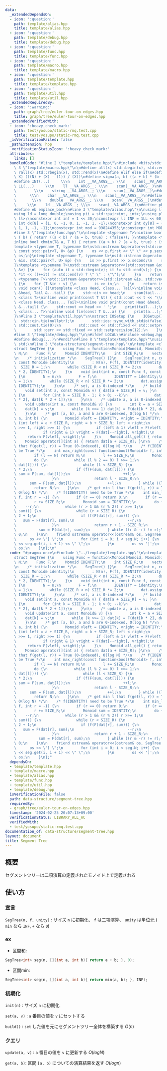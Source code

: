 ```yaml
---
data:
  _extendedDependsOn:
  - icon: ':question:'
    path: template/alias.hpp
    title: template/alias.hpp
  - icon: ':question:'
    path: template/debug.hpp
    title: template/debug.hpp
  - icon: ':question:'
    path: template/func.hpp
    title: template/func.hpp
  - icon: ':question:'
    path: template/macro.hpp
    title: template/macro.hpp
  - icon: ':question:'
    path: template/template.hpp
    title: template/template.hpp
  - icon: ':question:'
    path: template/util.hpp
    title: template/util.hpp
  _extendedRequiredBy:
  - icon: ':warning:'
    path: graph/tree/euler-tour-on-edges.hpp
    title: graph/tree/euler-tour-on-edges.hpp
  _extendedVerifiedWith:
  - icon: ':heavy_check_mark:'
    path: test/yosupo/static-rmq.test.cpp
    title: test/yosupo/static-rmq.test.cpp
  _isVerificationFailed: false
  _pathExtension: hpp
  _verificationStatusIcon: ':heavy_check_mark:'
  attributes:
    links: []
  bundledCode: "#line 2 \"template/template.hpp\"\n#include <bits/stdc++.h>\n#line\
    \ 3 \"template/macro.hpp\"\n\n#define all(x) std::begin(x), std::end(x)\n#define\
    \ rall(x) std::rbegin(x), std::rend(x)\n#define elif else if\n#define updiv(N,\
    \ X) (((N) + (X) - (1)) / (X))\n#define sigma(a, b) ((a + b) * (b - a + 1) / 2)\n\
    #define INT(...)     \\\n    int __VA_ARGS__; \\\n    scan(__VA_ARGS__)\n#define\
    \ LL(...)     \\\n    ll __VA_ARGS__; \\\n    scan(__VA_ARGS__)\n#define STR(...)\
    \        \\\n    string __VA_ARGS__; \\\n    scan(__VA_ARGS__)\n#define CHR(...)\
    \      \\\n    char __VA_ARGS__; \\\n    scan(__VA_ARGS__)\n#define DOU(...) \
    \       \\\n    double __VA_ARGS__; \\\n    scan(__VA_ARGS__)\n#define LD(...)\
    \     \\\n    ld __VA_ARGS__; \\\n    scan(__VA_ARGS__)\n#define pb push_back\n\
    #define eb emplace_back\n#line 3 \"template/alias.hpp\"\n\nusing ll = long long;\n\
    using ld = long double;\nusing pii = std::pair<int, int>;\nusing pll = std::pair<ll,\
    \ ll>;\nconstexpr int inf = 1 << 30;\nconstexpr ll INF = 1LL << 60;\nconstexpr\
    \ int dx[8] = {1, 0, -1, 0, 1, -1, 1, -1};\nconstexpr int dy[8] = {0, 1, 0, -1,\
    \ 1, 1, -1, -1};\nconstexpr int mod = 998244353;\nconstexpr int MOD = 1e9 + 7;\n\
    #line 3 \"template/func.hpp\"\n\ntemplate <typename T>\ninline bool chmax(T& a,\
    \ T b) { return ((a < b) ? (a = b, true) : (false)); }\ntemplate <typename T>\n\
    inline bool chmin(T& a, T b) { return ((a > b) ? (a = b, true) : (false)); }\n\
    template <typename T, typename U>\nstd::ostream &operator<<(std::ostream &os,\
    \ const std::pair<T, U> &p) {\n    os << p.first << \" \" << p.second;\n    return\
    \ os;\n}\ntemplate <typename T, typename U>\nstd::istream &operator>>(std::istream\
    \ &is, std::pair<T, U> &p) {\n    is >> p.first >> p.second;\n    return is;\n\
    }\ntemplate <typename T>\nstd::ostream &operator<<(std::ostream &os, const std::vector<T>\
    \ &v) {\n    for (auto it = std::begin(v); it != std::end(v);) {\n        os <<\
    \ *it << ((++it) != std::end(v) ? \" \" : \"\");\n    }\n    return os;\n}\ntemplate\
    \ <typename T>\nstd::istream &operator>>(std::istream &is, std::vector<T> &v)\
    \ {\n    for (T &in : v) {\n        is >> in;\n    }\n    return is;\n}\ninline\
    \ void scan() {}\ntemplate <class Head, class... Tail>\ninline void scan(Head\
    \ &head, Tail &...tail) {\n    std::cin >> head;\n    scan(tail...);\n}\ntemplate\
    \ <class T>\ninline void print(const T &t) { std::cout << t << '\\n'; }\ntemplate\
    \ <class Head, class... Tail>\ninline void print(const Head &head, const Tail\
    \ &...tail) {\n    std::cout << head << ' ';\n    print(tail...);\n}\ntemplate\
    \ <class... T>\ninline void fin(const T &...a) {\n    print(a...);\n    exit(0);\n\
    }\n#line 3 \"template/util.hpp\"\n\nstruct IOSetup {\n    IOSetup() {\n      \
    \  std::cin.tie(nullptr);\n        std::ios::sync_with_stdio(false);\n       \
    \ std::cout.tie(0);\n        std::cout << std::fixed << std::setprecision(12);\n\
    \        std::cerr << std::fixed << std::setprecision(12);\n    }\n} IOSetup;\n\
    #line 3 \"template/debug.hpp\"\n\n#ifdef LOCAL\n#include <debug.hpp>\n#else\n\
    #define debug(...)\n#endif\n#line 8 \"template/template.hpp\"\nusing namespace\
    \ std;\n#line 3 \"data-structure/segment-tree.hpp\"\n\ntemplate <class Monoid>\n\
    struct SegTree {\n    using Func = function<Monoid(Monoid, Monoid)>;\n    int\
    \ N;\n    Func F;\n    Monoid IDENTITY;\n    int SIZE_R;\n    vector<Monoid> dat;\n\
    \n    /* initialization */\n    SegTree() {}\n    SegTree(int n, const Func f,\
    \ const Monoid& identity)\n        : N(n), F(f), IDENTITY(identity) {\n      \
    \  SIZE_R = 1;\n        while (SIZE_R < n) SIZE_R *= 2;\n        dat.assign(SIZE_R\
    \ * 2, IDENTITY);\n    }\n    void init(int n, const Func f, const Monoid& identity)\
    \ {\n        N = n;\n        F = f;\n        IDENTITY = identity;\n        SIZE_R\
    \ = 1;\n        while (SIZE_R < n) SIZE_R *= 2;\n        dat.assign(SIZE_R * 2,\
    \ IDENTITY);\n    }\n\n    /* set, a is 0-indexed */\n    /* build(): O(N) */\n\
    \    void set(int a, const Monoid& v) { dat[a + SIZE_R] = v; }\n    void build()\
    \ {\n        for (int k = SIZE_R - 1; k > 0; --k)\n            dat[k] = F(dat[k\
    \ * 2], dat[k * 2 + 1]);\n    }\n\n    /* update a, a is 0-indexed, O(log N) */\n\
    \    void update(int a, const Monoid& v) {\n        int k = a + SIZE_R;\n    \
    \    dat[k] = v;\n        while (k >>= 1) dat[k] = F(dat[k * 2], dat[k * 2 + 1]);\n\
    \    }\n\n    /* get [a, b), a and b are 0-indexed, O(log N) */\n    Monoid get(int\
    \ a, int b) {\n        Monoid vleft = IDENTITY, vright = IDENTITY;\n        for\
    \ (int left = a + SIZE_R, right = b + SIZE_R; left < right;\n             left\
    \ >>= 1, right >>= 1) {\n            if (left & 1) vleft = F(vleft, dat[left++]);\n\
    \            if (right & 1) vright = F(dat[--right], vright);\n        }\n   \
    \     return F(vleft, vright);\n    }\n    Monoid all_get() { return dat[1]; }\n\
    \    Monoid operator[](int a) { return dat[a + SIZE_R]; }\n\n    /* get max r\
    \ that f(get(l, r)) = True (0-indexed), O(log N) */\n    /* f(IDENTITY) need to\
    \ be True */\n    int max_right(const function<bool(Monoid)> f, int l = 0) {\n\
    \        if (l == N) return N;\n        l += SIZE_R;\n        Monoid sum = IDENTITY;\n\
    \        do {\n            while (l % 2 == 0) l >>= 1;\n            if (!f(F(sum,\
    \ dat[l]))) {\n                while (l < SIZE_R) {\n                    l = l\
    \ * 2;\n                    if (f(F(sum, dat[l]))) {\n                       \
    \ sum = F(sum, dat[l]);\n                        ++l;\n                    }\n\
    \                }\n                return l - SIZE_R;\n            }\n      \
    \      sum = F(sum, dat[l]);\n            ++l;\n        } while ((l & -l) != l);\n\
    \        return N;\n    }\n\n    /* get min l that f(get(l, r)) = True (0-indexed),\
    \ O(log N) */\n    /* f(IDENTITY) need to be True */\n    int min_left(const function<bool(Monoid)>\
    \ f, int r = -1) {\n        if (r == 0) return 0;\n        if (r == -1) r = N;\n\
    \        r += SIZE_R;\n        Monoid sum = IDENTITY;\n        do {\n        \
    \    --r;\n            while (r > 1 && (r % 2)) r >>= 1;\n            if (!f(F(dat[r],\
    \ sum))) {\n                while (r < SIZE_R) {\n                    r = r *\
    \ 2 + 1;\n                    if (f(F(dat[r], sum))) {\n                     \
    \   sum = F(dat[r], sum);\n                        --r;\n                    }\n\
    \                }\n                return r + 1 - SIZE_R;\n            }\n  \
    \          sum = F(dat[r], sum);\n        } while ((r & -r) != r);\n        return\
    \ 0;\n    }\n\n    friend ostream& operator<<(ostream& os, SegTree seg) {\n  \
    \      os << \"[ \";\n        for (int i = 0; i < seg.N; i++) {\n            os\
    \ << seg.get(i, i + 1) << \" \";\n        }\n        os << ']';\n        return\
    \ os;\n    }\n};\n"
  code: "#pragma once\n#include \"../template/template.hpp\"\n\ntemplate <class Monoid>\n\
    struct SegTree {\n    using Func = function<Monoid(Monoid, Monoid)>;\n    int\
    \ N;\n    Func F;\n    Monoid IDENTITY;\n    int SIZE_R;\n    vector<Monoid> dat;\n\
    \n    /* initialization */\n    SegTree() {}\n    SegTree(int n, const Func f,\
    \ const Monoid& identity)\n        : N(n), F(f), IDENTITY(identity) {\n      \
    \  SIZE_R = 1;\n        while (SIZE_R < n) SIZE_R *= 2;\n        dat.assign(SIZE_R\
    \ * 2, IDENTITY);\n    }\n    void init(int n, const Func f, const Monoid& identity)\
    \ {\n        N = n;\n        F = f;\n        IDENTITY = identity;\n        SIZE_R\
    \ = 1;\n        while (SIZE_R < n) SIZE_R *= 2;\n        dat.assign(SIZE_R * 2,\
    \ IDENTITY);\n    }\n\n    /* set, a is 0-indexed */\n    /* build(): O(N) */\n\
    \    void set(int a, const Monoid& v) { dat[a + SIZE_R] = v; }\n    void build()\
    \ {\n        for (int k = SIZE_R - 1; k > 0; --k)\n            dat[k] = F(dat[k\
    \ * 2], dat[k * 2 + 1]);\n    }\n\n    /* update a, a is 0-indexed, O(log N) */\n\
    \    void update(int a, const Monoid& v) {\n        int k = a + SIZE_R;\n    \
    \    dat[k] = v;\n        while (k >>= 1) dat[k] = F(dat[k * 2], dat[k * 2 + 1]);\n\
    \    }\n\n    /* get [a, b), a and b are 0-indexed, O(log N) */\n    Monoid get(int\
    \ a, int b) {\n        Monoid vleft = IDENTITY, vright = IDENTITY;\n        for\
    \ (int left = a + SIZE_R, right = b + SIZE_R; left < right;\n             left\
    \ >>= 1, right >>= 1) {\n            if (left & 1) vleft = F(vleft, dat[left++]);\n\
    \            if (right & 1) vright = F(dat[--right], vright);\n        }\n   \
    \     return F(vleft, vright);\n    }\n    Monoid all_get() { return dat[1]; }\n\
    \    Monoid operator[](int a) { return dat[a + SIZE_R]; }\n\n    /* get max r\
    \ that f(get(l, r)) = True (0-indexed), O(log N) */\n    /* f(IDENTITY) need to\
    \ be True */\n    int max_right(const function<bool(Monoid)> f, int l = 0) {\n\
    \        if (l == N) return N;\n        l += SIZE_R;\n        Monoid sum = IDENTITY;\n\
    \        do {\n            while (l % 2 == 0) l >>= 1;\n            if (!f(F(sum,\
    \ dat[l]))) {\n                while (l < SIZE_R) {\n                    l = l\
    \ * 2;\n                    if (f(F(sum, dat[l]))) {\n                       \
    \ sum = F(sum, dat[l]);\n                        ++l;\n                    }\n\
    \                }\n                return l - SIZE_R;\n            }\n      \
    \      sum = F(sum, dat[l]);\n            ++l;\n        } while ((l & -l) != l);\n\
    \        return N;\n    }\n\n    /* get min l that f(get(l, r)) = True (0-indexed),\
    \ O(log N) */\n    /* f(IDENTITY) need to be True */\n    int min_left(const function<bool(Monoid)>\
    \ f, int r = -1) {\n        if (r == 0) return 0;\n        if (r == -1) r = N;\n\
    \        r += SIZE_R;\n        Monoid sum = IDENTITY;\n        do {\n        \
    \    --r;\n            while (r > 1 && (r % 2)) r >>= 1;\n            if (!f(F(dat[r],\
    \ sum))) {\n                while (r < SIZE_R) {\n                    r = r *\
    \ 2 + 1;\n                    if (f(F(dat[r], sum))) {\n                     \
    \   sum = F(dat[r], sum);\n                        --r;\n                    }\n\
    \                }\n                return r + 1 - SIZE_R;\n            }\n  \
    \          sum = F(dat[r], sum);\n        } while ((r & -r) != r);\n        return\
    \ 0;\n    }\n\n    friend ostream& operator<<(ostream& os, SegTree seg) {\n  \
    \      os << \"[ \";\n        for (int i = 0; i < seg.N; i++) {\n            os\
    \ << seg.get(i, i + 1) << \" \";\n        }\n        os << ']';\n        return\
    \ os;\n    }\n};"
  dependsOn:
  - template/template.hpp
  - template/macro.hpp
  - template/alias.hpp
  - template/func.hpp
  - template/util.hpp
  - template/debug.hpp
  isVerificationFile: false
  path: data-structure/segment-tree.hpp
  requiredBy:
  - graph/tree/euler-tour-on-edges.hpp
  timestamp: '2024-02-25 20:07:13+09:00'
  verificationStatus: LIBRARY_ALL_AC
  verifiedWith:
  - test/yosupo/static-rmq.test.cpp
documentation_of: data-structure/segment-tree.hpp
layout: document
title: Segment Tree
---
```


## 概要

セグメントツリーは二項演算の定義されたモノイド上で定義される

## 使い方

### 宣言

`SegTree(n, f, unity)` : サイズ `n` に初期化、 `f` は二項演算、 `unity` は単位元 ( `min` なら `INF`, `+` なら `0`)

### ex

- 区間和:

```cpp
SegTree<int> seg(n, [](int a, int b){ return a + b; }, 0);
```

- 区間min:

```cpp
SegTree<int> seg(n, [](int a, int b){ return min(a, b); }, INF);
```

### 初期化

`init(n)` : サイズ `n` に初期化

`set(a, v)` : `a` 番目の値を `v` にセットする

`build()` : `set` した値を元にセグメントツリー全体を構築する $O(n)$

### クエリ

`update(a, v)` : `a` 番目の値を `v` に更新する $O(log N)$

`get(a, b)`: 区間 `[a, b)` についての演算結果を返す $O(log n)$
